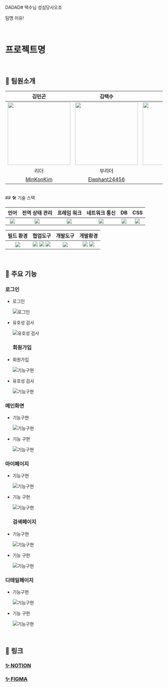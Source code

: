 DADAD# 택수님 성심당사오조

팀명 이유!

<br />

# 프로젝트명


<br />

## 👥 팀원소개

| 김민곤 | 김택수 | 신자영 | 윤희수 | 이보아 | 천다연 |
| :---: | :---: | :---: | :---: | :---:  | :---: |
| <img src="https://avatars.githubusercontent.com/MinKonKim" width="200"> | <img src="https://avatars.githubusercontent.com/Elephant24456" width="200"> | <img src="https://avatars.githubusercontent.com/tpring" width="200"> | <img src="https://avatars.githubusercontent.com/heesu21" width="200"> | <img src="https://avatars.githubusercontent.com/leeboa2005" width="200"> | <img src="https://avatars.githubusercontent.com/Dayeon-Cheon" width="200"> |
| 리더 | 부리더 | 팀원 | 팀원 | 팀원 | 팀원 |
| [MinKonKim](https://github.com/MinKonKim) | [Elephant24456](https://github.com/Elephant24456) | [tpring](https://github.com/tpring) | [heesu21](https://github.com/heesu21)| [leeboa2005](https://github.com/leeboa2005) | [Dayeon-Cheon](https://github.com/Dayeon-Cheon) |    



<br />
## 🛠️ 기술 스택

| 언어 | 전역 상태 관리 | 프레임 워크 | 네트워크 통신 | DB | CSS |
| :---: | :---: | :---: | :---: | :---:  | :---: |
| <img src="https://img.shields.io/badge/typescript-3178C6?style=for-the-badge&logo=typescript&logoColor=white"/> | <img src="https://img.shields.io/badge/Zustand-000000?style=for-the-badge&logo=zotero&logoColor=white"/> | <img src="https://img.shields.io/badge/nextdotjs-000000?style=for-the-badge&logo=nextdotjs&logoColor=white"/> | <img src="https://img.shields.io/badge/Axios-5A29E4?style=for-the-badge&logo=Axios&logoColor=white"/> | <img src="https://img.shields.io/badge/Supabase-3FCF8E?style=for-the-badge&logo=supabase&logoColor=white"/> | <img src="https://img.shields.io/badge/tailwindcss-06B6D4?style=for-the-badge&logo=tailwindcss&logoColor=white"/> |

| 빌드 환경 | 협업도구 | 개발도구 | 개발환경 |
| :---: | :---: | :---: | :---: |
| <img src="https://img.shields.io/badge/npm-CB3837?style=for-the-badge&logo=npm&logoColor=white"/> | <img src="https://img.shields.io/badge/github-000000?style=for-the-badge&logo=github&logoColor=white"/> <img src="https://img.shields.io/badge/figma-F24E1E?style=for-the-badge&logo=figma&logoColor=white"/> <img src="https://img.shields.io/badge/slack-4A154B?style=for-the-badge&logo=slack&logoColor=white"/> | <img src="https://img.shields.io/badge/VScode-2185D0?style=for-the-badge&logo=vscode&logoColor=white"/> | <img src="https://img.shields.io/badge/Window-0098FF?style=for-the-badge&logo=Window&logoColor=white"/> <img src="https://img.shields.io/badge/Mac-000000?style=for-the-badge&logo=macos&logoColor=white"/> |

<br />

## 📝 주요 기능

### 로그인

* 로그인

  ![로그인](gif)

* 유호성 검사
  
  ![유호성 검사](gif)

  ### 회원가입

* 회원가입

  ![기능구현](gif)

* 유호성 검사
  
  ![기능구현](gif)

### 메인화면
 
* 기능구현

  ![기능구현](gif)

* 기능 구현
  
  ![기능구현](gif)

### 마이페이지

* 기능구현

  ![기능구현](gif)

* 기능 구현
  
  ![기능구현](gif)

  ### 검색페이지

* 기능구현

  ![기능구현](gif)

* 기능 구현
  
  ![기능구현](gif)


### 디테일페이지

* 기능구현

  ![기능구현](gif)

* 기능 구현
  
  ![기능구현](gif)

<br />

## 🔗 링크
### [✨ NOTION](https://www.notion.so/teamsparta/_-B05-5199e9dfbbe44b4d8ba3bc65b17aac7c)
### [✨ FIGMA](https://www.figma.com/design/eRuZYt0PW3quVC3xpuEQzt/%ED%83%9D%EC%88%98%EB%8B%98-%EC%84%B1%EC%8B%AC%EB%8B%B9%EC%82%AC%EC%A1%B0?node-id=0-1&t=8qXVBUwFFy1BDbrv-0)

<br />
